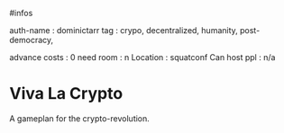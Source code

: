 #infos

auth-name       : dominictarr
tag             : crypo, decentralized, humanity, post-democracy, 

advance costs   : 0
need room       : n
Location        : squatconf
Can host ppl    : n/a


# Viva La Crypto

A gameplan for the crypto-revolution.

